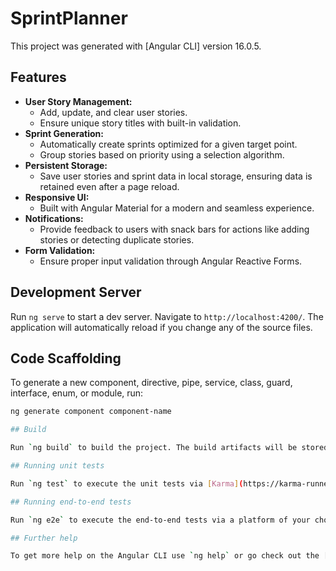 # SprintPlanner

This project was generated with [Angular CLI] version 16.0.5.

## Features

- **User Story Management:**
  - Add, update, and clear user stories.
  - Ensure unique story titles with built-in validation.
- **Sprint Generation:**
  - Automatically create sprints optimized for a given target point.
  - Group stories based on priority using a selection algorithm.
- **Persistent Storage:**
  - Save user stories and sprint data in local storage, ensuring data is retained even after a page reload.
- **Responsive UI:**
  - Built with Angular Material for a modern and seamless experience.
- **Notifications:**
  - Provide feedback to users with snack bars for actions like adding stories or detecting duplicate stories.
- **Form Validation:**
  - Ensure proper input validation through Angular Reactive Forms.

## Development Server

Run `ng serve` to start a dev server. Navigate to `http://localhost:4200/`. The application will automatically reload if you change any of the source files.

## Code Scaffolding

To generate a new component, directive, pipe, service, class, guard, interface, enum, or module, run:

```bash
ng generate component component-name

## Build

Run `ng build` to build the project. The build artifacts will be stored in the `dist/` directory.

## Running unit tests

Run `ng test` to execute the unit tests via [Karma](https://karma-runner.github.io).

## Running end-to-end tests

Run `ng e2e` to execute the end-to-end tests via a platform of your choice. To use this command, you need to first add a package that implements end-to-end testing capabilities.

## Further help

To get more help on the Angular CLI use `ng help` or go check out the [Angular CLI Overview and Command Reference](https://angular.io/cli) page.
